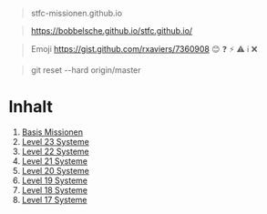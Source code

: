 > stfc-missionen.github.io

> https://bobbelsche.github.io/stfc.github.io/

> Emoji https://gist.github.com/rxaviers/7360908
:blush: :question: :zap: :warning: :information_source: :x:

> git reset --hard origin/master

# Inhalt

1. [Basis Missionen](mbasis.md#basis-missionen)
2. [Level 23 Systeme](m23.md#level-23-systeme)
3. [Level 22 Systeme](m22.md#level-22-systeme)
4. [Level 21 Systeme](m21.md#level-21-systeme)
5. [Level 20 Systeme](m20.md#level-20-systeme)
6. [Level 19 Systeme](m19.md#level-19-systeme)
7. [Level 18 Systeme](m18.md#level-18-systeme)
8. [Level 17 Systeme](m17.md#level-17-systeme)

